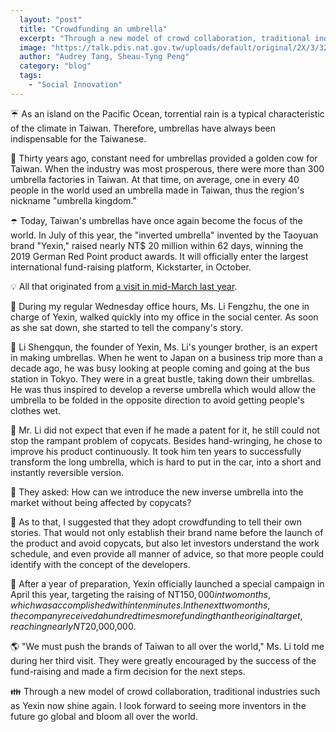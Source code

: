 ```yaml
---
  layout: "post"
  title: "Crowdfunding an umbrella"
  excerpt: "Through a new model of crowd collaboration, traditional industries such as Yexin now shine again."
  image: "https://talk.pdis.nat.gov.tw/uploads/default/original/2X/3/32b9bd92946de460e0000084630bbda0f7d91a59.jpeg"
  author: "Audrey Tang, Sheau-Tyng Peng"
  category: "blog"
  tags: 
    - "Social Innovation"
---
```


☔ As an island on the Pacific Ocean, torrential rain is a typical characteristic of the climate in Taiwan. Therefore, umbrellas have always been indispensable for the Taiwanese.

🥇 Thirty years ago, constant need for umbrellas provided a golden cow for Taiwan. When the industry was most prosperous, there were more than 300 umbrella factories in Taiwan. At that time, on average, one in every 40 people in the world used an umbrella made in Taiwan, thus the region's nickname "umbrella kingdom."

☂️ Today, Taiwan's umbrellas have once again become the focus of the world. In July of this year, the "inverted umbrella" invented by the Taoyuan brand "Yexin," raised nearly NT$ 20 million within 62 days, winning the 2019 German Red Point product awards. It will officially enter the largest international fund-raising platform, Kickstarter, in October. 

💡 All that originated from [a visit in mid-March last year](https://sayit.pdis.nat.gov.tw/2018-03-14-%E7%A4%BE%E5%89%B5%E4%B8%AD%E5%BF%83-%E7%AC%AC%E5%8D%81%E4%B8%89%E6%AC%A1-office-hour/%E6%9D%8E%E9%B3%B3%E7%8F%A0). 

🙋 During my regular Wednesday office hours, Ms. Li Fengzhu, the one in charge of Yexin, walked quickly into my office in the social center. As soon as she sat down, she started to tell the company's story.

🚉 Li Shengqun, the founder of Yexin, Ms. Li's younger brother, is an expert in making umbrellas. When he went to Japan on a business trip more than a decade ago, he was busy looking at people coming and going at the bus station in Tokyo. They were in a great bustle, taking down their umbrellas. He was thus inspired to develop a reverse umbrella which would allow the umbrella to be folded in the opposite direction to avoid getting people's clothes wet. 

👷 Mr. Li did not expect that even if he made a patent for it, he still could not stop the rampant problem of copycats. Besides hand-wringing, he chose to improve his product continuously. It took him ten years to successfully transform the long umbrella, which is hard to put in the car, into a short and instantly reversible version.

🤔 They asked: How can we introduce the new inverse umbrella into the market without being affected by copycats?

📣 As to that, I suggested that they adopt crowdfunding to tell their own stories. That would not only establish their brand name before the launch of the product and avoid copycats, but also let investors understand the work schedule, and even provide all manner of advice, so that more people could identify with the concept of the developers. 

💯 After a year of preparation, Yexin officially launched a special campaign in April this year, targeting the raising of NT$150,000 in two months, which was accomplished within ten minutes. In the next two months, the company received a hundred times more funding than the original target, reaching nearly NT$20,000,000.

🌎 "We must push the brands of Taiwan to all over the world," Ms. Li told me during her third visit. They were greatly encouraged by the success of the fund-raising and made a firm decision for the next steps. 

👪 Through a new model of crowd collaboration, traditional industries such as Yexin now shine again. I look forward to seeing more inventors in the future go global and bloom all over the world.
